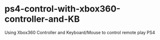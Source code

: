 # ps4-control-with-xbox360-controller-and-KB
Using Xbox360 Controller and Keyboard/Mouse to control remote play PS4
